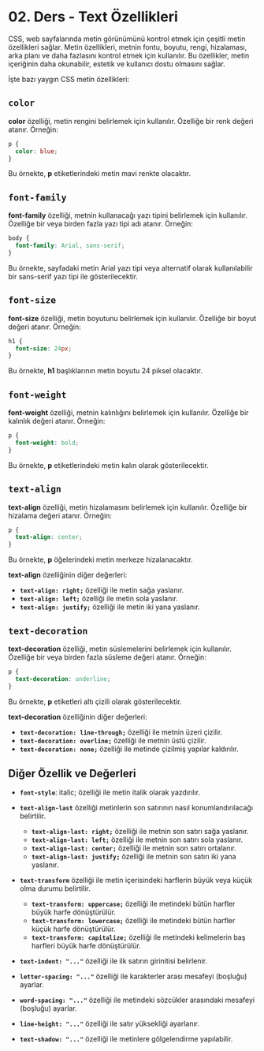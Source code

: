 # 02. Ders - Text Özellikleri

CSS, web sayfalarında metin görünümünü kontrol etmek için çeşitli metin özellikleri sağlar. Metin özellikleri, metnin fontu, boyutu, rengi, hizalaması, arka planı ve daha fazlasını kontrol etmek için kullanılır. Bu özellikler, metin içeriğinin daha okunabilir, estetik ve kullanıcı dostu olmasını sağlar.

İşte bazı yaygın CSS metin özellikleri:

## **`color`**

**color** özelliği, metin rengini belirlemek için kullanılır. Özelliğe bir renk değeri atanır. Örneğin:

~~~ CSS
p {
  color: blue;
}
~~~

Bu örnekte, **p** etiketlerindeki metin mavi renkte olacaktır.

## **`font-family`**

**font-family** özelliği, metnin kullanacağı yazı tipini belirlemek için kullanılır. Özelliğe bir veya birden fazla yazı tipi adı atanır. Örneğin:

~~~ CSS
body {
  font-family: Arial, sans-serif;
}
~~~

Bu örnekte, sayfadaki metin Arial yazı tipi veya alternatif olarak kullanılabilir bir sans-serif yazı tipi ile gösterilecektir.

## **`font-size`**

**font-size** özelliği, metin boyutunu belirlemek için kullanılır. Özelliğe bir boyut değeri atanır. Örneğin:

~~~ CSS
h1 {
  font-size: 24px;
}
~~~

Bu örnekte, **h1** başlıklarının metin boyutu 24 piksel olacaktır.

## **`font-weight`**

**font-weight** özelliği, metnin kalınlığını belirlemek için kullanılır. Özelliğe bir kalınlık değeri atanır. Örneğin:

~~~ CSS
p {
  font-weight: bold;
}
~~~

Bu örnekte, **p** etiketlerindeki metin kalın olarak gösterilecektir.

## **`text-align`**

**text-align** özelliği, metin hizalamasını belirlemek için kullanılır. Özelliğe bir hizalama değeri atanır. Örneğin:

~~~ CSS
p {
  text-align: center;
}
~~~

Bu örnekte, **p** öğelerindeki metin merkeze hizalanacaktır.

**text-align** özelliğinin diğer değerleri:

* **`text-align: right;`** özelliği ile metin sağa yaslanır.
* **`text-align: left;`** özelliği ile metin sola yaslanır.
* **`text-align: justify;`** özelliği ile metin iki yana yaslanır.

## **`text-decoration`**

**text-decoration** özelliği, metin süslemelerini belirlemek için kullanılır. Özelliğe bir veya birden fazla süsleme değeri atanır. Örneğin:

~~~ CSS
p {
  text-decoration: underline;
}
~~~

Bu örnekte, **p** etiketleri altı çizili olarak gösterilecektir.

**text-decoration** özelliğinin diğer değerleri:

* **`text-decoration: line-through;`** özelliği ile metnin üzeri çizilir.
* **`text-decoration: overline;`** özelliği ile metnin üstü çizilir.
* **`text-decoration: none;`** özelliği ile metinde çizilmiş yapılar kaldırılır. 

## Diğer Özellik ve Değerleri

* **`font-style`**: italic; özelliği ile metin italik olarak yazdırılır.

* **`text-align-last`** özelliği metinlerin son satırının nasıl konumlandırılacağı belirtilir. 

    * **`text-align-last: right;`** özelliği ile metnin son satırı sağa yaslanır.
    * **`text-align-last: left;`** özelliği ile metnin son satırı sola yaslanır.
    * **`text-align-last: center;`** özelliği ile metnin son satırı ortalanır.
    * **`text-align-last: justify;`** özelliği ile metnin son satırı iki yana yaslanır.

* **`text-transform`** özelliği ile metin içerisindeki harflerin büyük veya küçük olma durumu belirtilir.

    * **`text-transform: uppercase;`** özelliği ile metindeki bütün harfler büyük harfe dönüştürülür.
    * **`text-transform: lowercase;`** özelliği ile metindeki bütün harfler küçük harfe dönüştürülür.
    * **`text-transform: capitalize;`** özelliği ile metindeki kelimelerin baş harfleri büyük harfe dönüştürülür.

* **`text-indent: "..."`** özelliği ile ilk satırın girinitisi belirlenir.

* **`letter-spacing: "..."`** özelliği ile karakterler arası mesafeyi (boşluğu) ayarlar.

* **`word-spacing: "..."`** özelliği ile metindeki sözcükler arasındaki mesafeyi (boşluğu) ayarlar.

* **`line-height: "..."`** özelliği ile satır yüksekliği ayarlanır.

* **`text-shadow: "..."`** özelliği ile metinlere gölgelendirme yapılabilir.